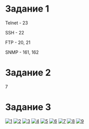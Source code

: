 # Задание 1
Telnet - 23

SSH - 22

FTP - 20, 21

SNMP - 161, 162
# Задание 2
7
# Задание 3
<a href="https://ibb.co/MnFQBsf"><img src="https://i.ibb.co/sj8zW2C/1.png" alt="1" border="0"></a>
<a href="https://ibb.co/XJPtY91"><img src="https://i.ibb.co/vzWkXbp/2.png" alt="2" border="0"></a>
<a href="https://ibb.co/gZmcxwz"><img src="https://i.ibb.co/WvGRLFg/3.png" alt="3" border="0"></a>
<a href="https://ibb.co/7n3dfM8"><img src="https://i.ibb.co/Cbj3cCN/4.png" alt="4" border="0"></a>
<a href="https://ibb.co/g7KbcQs"><img src="https://i.ibb.co/JdJWS8X/5.png" alt="5" border="0"></a>
<a href="https://ibb.co/sKQB4fp"><img src="https://i.ibb.co/X7pwPQf/6.png" alt="6" border="0"></a>
<a href="https://ibb.co/V2SpG3d"><img src="https://i.ibb.co/2gtYr5w/7.png" alt="7" border="0"></a>
<a href="https://ibb.co/HqrNKyK"><img src="https://i.ibb.co/vkJscWc/8.png" alt="8" border="0"></a>
<a href="https://ibb.co/qYCmGq6"><img src="https://i.ibb.co/ZzScs49/9.png" alt="9" border="0"></a>
